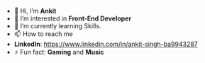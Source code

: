 - 👋 Hi, I’m **Ankit**
- 👀 I’m interested in **Front-End Developer**
- 🌱 I’m currently learning Skills.
- 📫 How to reach me
- **LinkedIn**: https://www.linkedin.com/in/ankit-singh-ba9943287
- ⚡ Fun fact: **Gaming** and **Music** 

<!---
AnkitsFSD/AnkitsFSD is a ✨ special ✨ repository because its `README.md` (this file) appears on your GitHub profile.
You can click the Preview link to take a look at your changes.
--->
